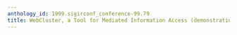 ```yaml
---
anthology_id: 1999.sigirconf_conference-99.79
title: WebCluster, a Tool for Mediated Information Access (demonstration abstract)
---
```

